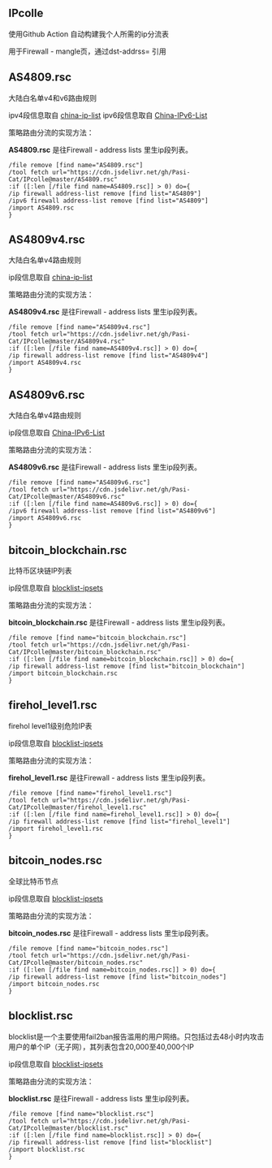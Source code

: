 ## IPcolle
使用Github Action 自动构建我个人所需的ip分流表

用于Firewall - mangle页，通过dst-addrss= 引用


## AS4809.rsc
大陆白名单v4和v6路由规则

ipv4段信息取自 [china-ip-list](https://github.com/mayaxcn/china-ip-list)
ipv6段信息取自 [China-IPv6-List](https://github.com/ChanthMiao/China-IPv6-List)

策略路由分流的实现方法：

**AS4809.rsc** 是往Firewall - address lists 里生ip段列表。
```
/file remove [find name="AS4809.rsc"]
/tool fetch url="https://cdn.jsdelivr.net/gh/Pasi-Cat/IPcolle@master/AS4809.rsc"
:if ([:len [/file find name=AS4809.rsc]] > 0) do={
/ip firewall address-list remove [find list="AS4809"]
/ipv6 firewall address-list remove [find list="AS4809"]
/import AS4809.rsc
}
```

## AS4809v4.rsc
大陆白名单v4路由规则

ip段信息取自 [china-ip-list](https://github.com/mayaxcn/china-ip-list)

策略路由分流的实现方法：

**AS4809v4.rsc** 是往Firewall - address lists 里生ip段列表。
```
/file remove [find name="AS4809v4.rsc"]
/tool fetch url="https://cdn.jsdelivr.net/gh/Pasi-Cat/IPcolle@master/AS4809v4.rsc"
:if ([:len [/file find name=AS4809v4.rsc]] > 0) do={
/ip firewall address-list remove [find list="AS4809v4"]
/import AS4809v4.rsc
}
```

## AS4809v6.rsc
大陆白名单v4路由规则

ip段信息取自 [China-IPv6-List](https://github.com/ChanthMiao/China-IPv6-List)

策略路由分流的实现方法：

**AS4809v6.rsc** 是往Firewall - address lists 里生ip段列表。
```
/file remove [find name="AS4809v6.rsc"]
/tool fetch url="https://cdn.jsdelivr.net/gh/Pasi-Cat/IPcolle@master/AS4809v6.rsc"
:if ([:len [/file find name=AS4809v6.rsc]] > 0) do={
/ipv6 firewall address-list remove [find list="AS4809v6"]
/import AS4809v6.rsc
}
```

## bitcoin_blockchain.rsc
比特币区块链IP列表

ip段信息取自 [blocklist-ipsets](https://github.com/firehol/blocklist-ipsets/)

策略路由分流的实现方法：

**bitcoin_blockchain.rsc** 是往Firewall - address lists 里生ip段列表。
```
/file remove [find name="bitcoin_blockchain.rsc"]
/tool fetch url="https://cdn.jsdelivr.net/gh/Pasi-Cat/IPcolle@master/bitcoin_blockchain.rsc"
:if ([:len [/file find name=bitcoin_blockchain.rsc]] > 0) do={
/ip firewall address-list remove [find list="bitcoin_blockchain"]
/import bitcoin_blockchain.rsc
}
```

## firehol_level1.rsc
firehol level1级别危险IP表

ip段信息取自 [blocklist-ipsets](https://github.com/firehol/blocklist-ipsets/)

策略路由分流的实现方法：

**firehol_level1.rsc** 是往Firewall - address lists 里生ip段列表。
```
/file remove [find name="firehol_level1.rsc"]
/tool fetch url="https://cdn.jsdelivr.net/gh/Pasi-Cat/IPcolle@master/firehol_level1.rsc"
:if ([:len [/file find name=firehol_level1.rsc]] > 0) do={
/ip firewall address-list remove [find list="firehol_level1"]
/import firehol_level1.rsc
}
```

## bitcoin_nodes.rsc
全球比特币节点

ip段信息取自 [blocklist-ipsets](https://github.com/firehol/blocklist-ipsets/)

策略路由分流的实现方法：

**bitcoin_nodes.rsc** 是往Firewall - address lists 里生ip段列表。
```
/file remove [find name="bitcoin_nodes.rsc"]
/tool fetch url="https://cdn.jsdelivr.net/gh/Pasi-Cat/IPcolle@master/bitcoin_nodes.rsc"
:if ([:len [/file find name=bitcoin_nodes.rsc]] > 0) do={
/ip firewall address-list remove [find list="bitcoin_nodes"]
/import bitcoin_nodes.rsc
}
```

## blocklist.rsc
blocklist是一个主要使用fail2ban报告滥用的用户网络。只包括过去48小时内攻击用户的单个IP（无子网），其列表包含20,000至40,000个IP

ip段信息取自 [blocklist-ipsets](https://github.com/firehol/blocklist-ipsets/)

策略路由分流的实现方法：

**blocklist.rsc** 是往Firewall - address lists 里生ip段列表。
```
/file remove [find name="blocklist.rsc"]
/tool fetch url="https://cdn.jsdelivr.net/gh/Pasi-Cat/IPcolle@master/blocklist.rsc"
:if ([:len [/file find name=blocklist.rsc]] > 0) do={
/ip firewall address-list remove [find list="blocklist"]
/import blocklist.rsc
}
```
